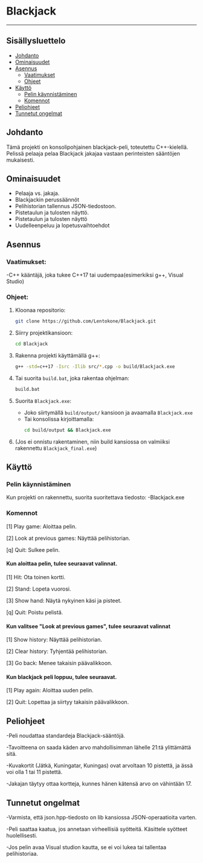 # Blackjack
--------------

## Sisällysluettelo
- [Johdanto](#johdanto)
- [Ominaisuudet](#ominaisuudet)
- [Asennus](#asennus)
  - [Vaatimukset](#vaatimukset)
  - [Ohjeet](#ohjeet)
- [Käyttö](#käyttö)
  - [Pelin käynnistäminen](#pelin-käynnistäminen)
  - [Komennot](#komennot)
- [Peliohjeet](#peliohjeet)
- [Tunnetut ongelmat](#tunnetut-ongelmat)
## Johdanto

Tämä projekti on konsolipohjainen blackjack-peli, toteutettu C++-kielellä. Pelissä pelaaja pelaa Blackjack jakajaa vastaan perinteisten sääntöjen mukaisesti.

## Ominaisuudet
* Pelaaja vs. jakaja.
* Blackjackin perussäännöt
* Pelihistorian tallennus JSON-tiedostoon.
* Pistetaulun ja tulosten näyttö.
* Pistetaulun ja tulosten näyttö
* Uudelleenpeluu ja lopetusvaihtoehdot

## Asennus

### Vaatimukset:
-C++ kääntäjä, joka tukee C++17 tai uudempaa(esimerkiksi g++, Visual Studio)

### Ohjeet:
1. Kloonaa repositorio:
    ```sh
    git clone https://github.com/Lentokone/Blackjack.git
    ```

2. Siirry projektikansioon:
    ```sh
    cd Blackjack
    ```

3. Rakenna projekti käyttämällä g++:
    ```sh
    g++ -std=c++17 -Isrc -Ilib src/*.cpp -o build/Blackjack.exe
    ```

3. Tai suorita `build.bat`, joka rakentaa ohjelman:
    ```sh
    build.bat
    ```

4. Suorita `Blackjack.exe`:
    - Joko siirtymällä `build/output/` kansioon ja avaamalla `Blackjack.exe`
    - Tai konsolissa kirjoittamalla:
      ```sh
      cd build/output && Blackjack.exe
      ```

6. (Jos ei onnistu rakentaminen, niin build kansiossa on valmiiksi rakennettu `Blackjack_final.exe`)


## Käyttö

### Pelin käynnistäminen

Kun projekti on rakennettu, suorita suoritettava tiedosto:
-Blackjack.exe
### Komennot
[1] Play game: Aloittaa pelin.

[2] Look at previous games: Näyttää pelihistorian.

[q] Quit: Sulkee pelin.

#### Kun aloittaa pelin, tulee seuraavat valinnat.

[1] Hit: Ota toinen kortti.

[2] Stand: Lopeta vuorosi.

[3] Show hand: Näytä nykyinen käsi ja pisteet.

[q] Quit: Poistu pelistä.

#### Kun valitsee "Look at previous games", tulee seuraavat valinnat
[1] Show history: Näyttää pelihistorian.

[2] Clear history: Tyhjentää pelihistorian.

[3] Go back: Menee takaisin päävalikkoon.

#### Kun blackjack peli loppuu, tulee seuraavat.
[1] Play again: Aloittaa uuden pelin.

[2] Quit: Lopettaa ja siirtyy takaisin päävalikkoon.

## Peliohjeet
-Peli noudattaa standardeja Blackjack-sääntöjä.

-Tavoitteena on saada käden arvo mahdollisimman lähelle 21:tä ylittämättä sitä.

-Kuvakortit (Jätkä, Kuningatar, Kuningas) ovat arvoltaan 10 pistettä, ja ässä voi olla 1 tai 11 pistettä.

-Jakajan täytyy ottaa kortteja, kunnes hänen kätensä arvo on vähintään 17.

## Tunnetut ongelmat
-Varmista, että json.hpp-tiedosto on lib kansiossa JSON-operaatioita varten.

-Peli saattaa kaatua, jos annetaan virheellisiä syötteitä. Käsittele syötteet huolellisesti.

-Jos pelin avaa Visual studion kautta, se ei voi lukea tai tallentaa pelihistoriaa.
